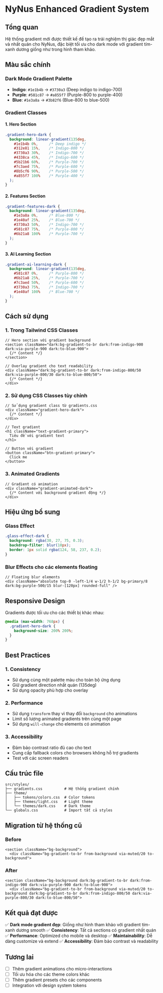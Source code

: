# NyNus Enhanced Gradient System

## Tổng quan

Hệ thống gradient mới được thiết kế để tạo ra trải nghiệm thị giác đẹp mắt và nhất quán cho NyNus, đặc biệt tối ưu cho dark mode với gradient tím-xanh dương giống như trong hình tham khảo.

## Màu sắc chính

### Dark Mode Gradient Palette
- **Indigo**: `#1e1b4b` → `#3730a3` (Deep indigo to indigo-700)
- **Purple**: `#581c87` → `#a855f7` (Purple-800 to purple-400)
- **Blue**: `#1e3a8a` → `#3b82f6` (Blue-800 to blue-500)

### Gradient Classes

#### 1. Hero Section
```css
.gradient-hero-dark {
  background: linear-gradient(135deg, 
    #1e1b4b 0%,     /* Deep indigo */
    #312e81 15%,    /* Indigo-800 */
    #3730a3 30%,    /* Indigo-700 */
    #4338ca 45%,    /* Indigo-600 */
    #5b21b6 60%,    /* Purple-700 */
    #7c3aed 75%,    /* Purple-600 */
    #8b5cf6 90%,    /* Purple-500 */
    #a855f7 100%    /* Purple-400 */
  );
}
```

#### 2. Features Section
```css
.gradient-features-dark {
  background: linear-gradient(135deg, 
    #1e3a8a 0%,     /* Blue-800 */
    #1e40af 25%,    /* Blue-700 */
    #3730a3 50%,    /* Indigo-700 */
    #581c87 75%,    /* Purple-800 */
    #6b21a8 100%    /* Purple-700 */
  );
}
```

#### 3. AI Learning Section
```css
.gradient-ai-learning-dark {
  background: linear-gradient(135deg, 
    #581c87 0%,     /* Purple-800 */
    #6b21a8 25%,    /* Purple-700 */
    #7c3aed 50%,    /* Purple-600 */
    #3730a3 75%,    /* Indigo-700 */
    #1e40af 100%    /* Blue-700 */
  );
}
```

## Cách sử dụng

### 1. Trong Tailwind CSS Classes
```tsx
// Hero section với gradient background
<section className="dark:bg-gradient-to-br dark:from-indigo-900 dark:via-purple-900 dark:to-blue-900">
  {/* Content */}
</section>

// Overlay gradient cho text readability
<div className="dark:bg-gradient-to-br dark:from-indigo-800/50 dark:via-purple-800/30 dark:to-blue-800/50">
  {/* Content */}
</div>
```

### 2. Sử dụng CSS Classes tùy chỉnh
```tsx
// Sử dụng gradient class từ gradients.css
<div className="gradient-hero-dark">
  {/* Content */}
</div>

// Text gradient
<h1 className="text-gradient-primary">
  Tiêu đề với gradient text
</h1>

// Button với gradient
<button className="btn-gradient-primary">
  Click me
</button>
```

### 3. Animated Gradients
```tsx
// Gradient có animation
<div className="gradient-animated-dark">
  {/* Content với background gradient động */}
</div>
```

## Hiệu ứng bổ sung

### Glass Effect
```css
.glass-effect-dark {
  background: rgba(30, 27, 75, 0.3);
  backdrop-filter: blur(10px);
  border: 1px solid rgba(124, 58, 237, 0.2);
}
```

### Blur Effects cho các elements floating
```tsx
// Floating blur elements
<div className="absolute top-0 -left-1/4 w-1/2 h-1/2 bg-primary/8 dark:bg-purple-500/15 blur-[120px] rounded-full" />
```

## Responsive Design

Gradients được tối ưu cho các thiết bị khác nhau:

```css
@media (max-width: 768px) {
  .gradient-hero-dark {
    background-size: 200% 200%;
  }
}
```

## Best Practices

### 1. Consistency
- Sử dụng cùng một palette màu cho toàn bộ ứng dụng
- Giữ gradient direction nhất quán (135deg)
- Sử dụng opacity phù hợp cho overlay

### 2. Performance
- Sử dụng `transform` thay vì thay đổi `background` cho animations
- Limit số lượng animated gradients trên cùng một page
- Sử dụng `will-change` cho elements có animation

### 3. Accessibility
- Đảm bảo contrast ratio đủ cao cho text
- Cung cấp fallback colors cho browsers không hỗ trợ gradients
- Test với các screen readers

## Cấu trúc file

```
src/styles/
├── gradients.css          # Hệ thống gradient chính
├── theme/
│   ├── tokens/colors.css  # Color tokens
│   ├── themes/light.css   # Light theme
│   └── themes/dark.css    # Dark theme
└── globals.css            # Import tất cả styles
```

## Migration từ hệ thống cũ

### Before
```tsx
<section className="bg-background">
  <div className="bg-gradient-to-br from-background via-muted/20 to-background">
```

### After
```tsx
<section className="bg-background dark:bg-gradient-to-br dark:from-indigo-900 dark:via-purple-900 dark:to-blue-900">
  <div className="bg-gradient-to-br from-background via-muted/20 to-background dark:bg-gradient-to-br dark:from-indigo-800/50 dark:via-purple-800/30 dark:to-blue-800/50">
```

## Kết quả đạt được

✅ **Dark mode gradient đẹp**: Giống như hình tham khảo với gradient tím-xanh dương smooth
✅ **Consistency**: Tất cả sections có gradient nhất quán
✅ **Performance**: Optimized cho mobile và desktop
✅ **Maintainability**: Dễ dàng customize và extend
✅ **Accessibility**: Đảm bảo contrast và readability

## Tương lai

- [ ] Thêm gradient animations cho micro-interactions
- [ ] Tối ưu hóa cho các theme colors khác
- [ ] Thêm gradient presets cho các components
- [ ] Integration với design system tokens
